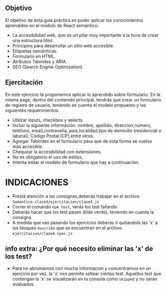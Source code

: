 ## Objetivo
El objetivo de esta guía práctica es poder aplicar los conocimientos aprendidos en el módulo de React semántico:
- La accesibilidad web, que es un pilar muy importante a la hora de crear una estructura html.
- Principios para desarrollar un sitio web accesible.
- Etiquetas semánticas.
- Formulario en HTML.
- Atributos Tabindex y ARIA.
- SEO (Search Engine Optimization).

## Ejercitación
En este ejercicio te proponemos aplicar lo aprendido sobre formulario. En la misma page, dentro del contenido principal, tendrás que crear un formulario de registro de usuario, teniendo en cuenta el modelo propuesto y los siguientes requerimientos:
- Utilizar inputs, checkbox y selects.
- Incluir la siguiente información: nombre, apellido, dirección,número, teléfono, email,contraseña, pais,localidad,tipo de domicilio (residencial o laboral), Código Postal (CP),entre otros.
- Agregar TabIndex en el formulario para que de esta forma se vuelva más accesible.
- Chequear la accesibilidad con extensiones.
- No es obligatorio el uso de estilos.
- Intenta imitar el modelo de formulario que hay a continuación:


# INDICACIONES

- Prestá atención a las consignas,deberás trabajar en el archivo `Semantico-clase4/ejercitacion/clase4.js`
- Correr el comando `npm test`, verás los test fallando
- Deberás hacer que los test pasen (tilde verde), teniendo en cuenta la consigna
- A medida que vas pasando los ejercicios deberás ir quitandole las 'x' a los bloques `describe` que se encuentran en el archivo `ejercitacion/clase4.spec.js`

## info extra: ¿Por qué necesito eliminar las 'x' de los test?
- Para no abrumarnos con mucha información y concentrarnos en un ejercicio por vez, la 'x' nos permite saltear ciertos test. Aquellos test que contengan la 'x' se visualizarán en la consola como `skipped` y no serán evaluados.
